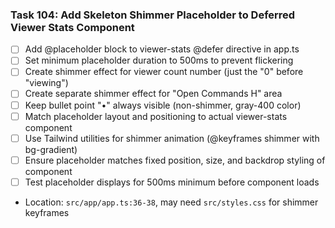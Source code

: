### Task 104: Add Skeleton Shimmer Placeholder to Deferred Viewer Stats Component
- [ ] Add @placeholder block to viewer-stats @defer directive in app.ts
- [ ] Set minimum placeholder duration to 500ms to prevent flickering
- [ ] Create shimmer effect for viewer count number (just the "0" before "viewing")
- [ ] Create separate shimmer effect for "Open Commands H" area
- [ ] Keep bullet point "•" always visible (non-shimmer, gray-400 color)
- [ ] Match placeholder layout and positioning to actual viewer-stats component
- [ ] Use Tailwind utilities for shimmer animation (@keyframes shimmer with bg-gradient)
- [ ] Ensure placeholder matches fixed position, size, and backdrop styling of component
- [ ] Test placeholder displays for 500ms minimum before component loads
- Location: `src/app/app.ts:36-38`, may need `src/styles.css` for shimmer keyframes
